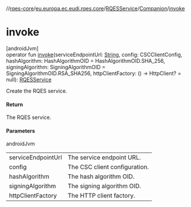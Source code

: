 //[rqes-core](../../../../index.md)/[eu.europa.ec.eudi.rqes.core](../../index.md)/[RQESService](../index.md)/[Companion](index.md)/[invoke](invoke.md)

# invoke

[androidJvm]\
operator fun [invoke](invoke.md)(serviceEndpointUrl: [String](https://kotlinlang.org/api/latest/jvm/stdlib/kotlin/-string/index.html), config: CSCClientConfig, hashAlgorithm: HashAlgorithmOID = HashAlgorithmOID.SHA_256, signingAlgorithm: SigningAlgorithmOID = SigningAlgorithmOID.RSA_SHA256, httpClientFactory: () -&gt; HttpClient? = null): [RQESService](../index.md)

Create the RQES service.

#### Return

The RQES service.

#### Parameters

androidJvm

| | |
|---|---|
| serviceEndpointUrl | The service endpoint URL. |
| config | The CSC client configuration. |
| hashAlgorithm | The hash algorithm OID. |
| signingAlgorithm | The signing algorithm OID. |
| httpClientFactory | The HTTP client factory. |
